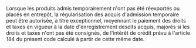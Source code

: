 Lorsque les produits admis temporairement n'ont pas
été réexportés ou placés en entrepôt, la régularisation des acquis
d'admission temporaire peut être autorisée, à titre exceptionnel,
moyennant le paiement des droits et taxes en vigueur à la date
d'enregistrement desdits acquis, majorés si les droits et taxes n'ont
pas été consignés, de l'intérêt de crédit prévu à l'article 184 du
présent code calculé à partir de cette même date.